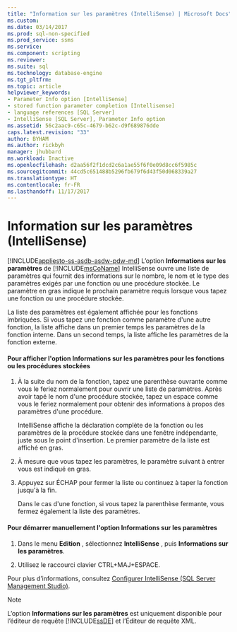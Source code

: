 ```yaml
---
title: "Information sur les paramètres (IntelliSense) | Microsoft Docs"
ms.custom: 
ms.date: 03/14/2017
ms.prod: sql-non-specified
ms.prod_service: ssms
ms.service: 
ms.component: scripting
ms.reviewer: 
ms.suite: sql
ms.technology: database-engine
ms.tgt_pltfrm: 
ms.topic: article
helpviewer_keywords:
- Parameter Info option [IntelliSense]
- stored function parameter completion [Intellisense]
- language references [SQL Server]
- IntelliSense [SQL Server], Parameter Info option
ms.assetid: 56c2aac9-c65c-4679-b62c-d9f689876dde
caps.latest.revision: "33"
author: BYHAM
ms.author: rickbyh
manager: jhubbard
ms.workload: Inactive
ms.openlocfilehash: d2aa56f2f1dcd2c6a1ae55f6f0e09d8cc6f5985c
ms.sourcegitcommit: 44cd5c651488b5296fb679f6d43f50d068339a27
ms.translationtype: HT
ms.contentlocale: fr-FR
ms.lasthandoff: 11/17/2017
---
```

# <a name="parameter-info-intellisense"></a>Information sur les paramètres (IntelliSense)
[!INCLUDE[appliesto-ss-asdb-asdw-pdw-md](../../includes/appliesto-ss-asdb-asdw-pdw-md.md)] L’option **Informations sur les paramètres** de [!INCLUDE[msCoName](../../includes/msconame-md.md)] IntelliSense ouvre une liste de paramètres qui fournit des informations sur le nombre, le nom et le type des paramètres exigés par une fonction ou une procédure stockée. Le paramètre en gras indique le prochain paramètre requis lorsque vous tapez une fonction ou une procédure stockée.  
  
 La liste des paramètres est également affichée pour les fonctions imbriquées. Si vous tapez une fonction comme paramètre d'une autre fonction, la liste affiche dans un premier temps les paramètres de la fonction interne. Dans un second temps, la liste affiche les paramètres de la fonction externe.  
  
#### <a name="to-view-parameter-info-for-functions-or-stored-procedures"></a>Pour afficher l'option Informations sur les paramètres pour les fonctions ou les procédures stockées  
  
1.  À la suite du nom de la fonction, tapez une parenthèse ouvrante comme vous le feriez normalement pour ouvrir une liste de paramètres. Après avoir tapé le nom d'une procédure stockée, tapez un espace comme vous le feriez normalement pour obtenir des informations à propos des paramètres d'une procédure.  
  
     IntelliSense affiche la déclaration complète de la fonction ou les paramètres de la procédure stockée dans une fenêtre indépendante, juste sous le point d'insertion. Le premier paramètre de la liste est affiché en gras.  
  
2.  À mesure que vous tapez les paramètres, le paramètre suivant à entrer vous est indiqué en gras.  
  
3.  Appuyez sur ÉCHAP pour fermer la liste ou continuez à taper la fonction jusqu'à la fin.  
  
     Dans le cas d'une fonction, si vous tapez la parenthèse fermante, vous fermez également la liste des paramètres.  
  
#### <a name="to-manually-start-parameter-info"></a>Pour démarrer manuellement l'option Informations sur les paramètres  
  
1.  Dans le menu **Edition** , sélectionnez **IntelliSense** , puis **Informations sur les paramètres**.  
  
2.  Utilisez le raccourci clavier CTRL+MAJ+ESPACE.  
  
 Pour plus d’informations, consultez [Configurer IntelliSense &#40;SQL Server Management Studio&#41;](../../relational-databases/scripting/configure-intellisense-sql-server-management-studio.md).  
  
> [!NOTE]  
>  L’option **Informations sur les paramètres** est uniquement disponible pour l’éditeur de requête [!INCLUDE[ssDE](../../includes/ssde-md.md)] et l’Éditeur de requête XML.  
  
  
